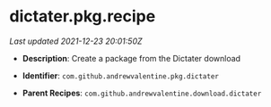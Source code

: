 # dictater.pkg.recipe

_Last updated 2021-12-23 20:01:50Z_

- **Description**: Create a package from the Dictater download

- **Identifier**: `com.github.andrewvalentine.pkg.dictater`

- **Parent Recipes**: `com.github.andrewvalentine.download.dictater`
